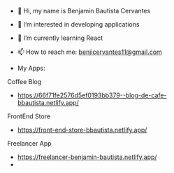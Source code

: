 - 👋 Hi, my name is Benjamin Bautista Cervantes
- 👀 I’m interested in developing applications
- 🌱 I’m currently learning React
- 📫 How to reach me: benjicervantes11@gmail.com

- My Apps:

Coffee Blog
- https://66f71fe2576d5ef0193bb379--blog-de-cafe-bbautista.netlify.app/

FrontEnd Store
- https://front-end-store-bbautista.netlify.app/

Freelancer App
- https://freelancer-benjamin-bautista.netlify.app/
- 
<!---
BenjiCervantes/BenjiCervantes is a ✨ special ✨ repository because its `README.md` (this file) appears on your GitHub profile.
You can click the Preview link to take a look at your changes.
--->
